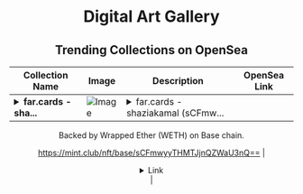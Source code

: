 <div align="center">

# Digital Art Gallery

## Trending Collections on OpenSea

| Collection Name                       | Image                                                                                     | Description                       | OpenSea Link                                                                                          |
|---------------------------------------|-------------------------------------------------------------------------------------------|-----------------------------------|--------------------------------------------------------------------------------------------------------|
| **<details><summary>far.cards - sha...</summary>far.cards - shaziakamal</details>** | ![Image](https://i.seadn.io/s/raw/files/beebea7a9146335ae957f97cdc925307.png?w=500&auto=format?w=200&auto=format) | <details><summary>far.cards - shaziakamal (sCFmw...</summary>far.cards - shaziakamal (sCFmwyyTHMTJjnQZWaU3nQ==) is a Bonding Curved ERC-1155 token created on mint.club.

Backed by Wrapped Ether (WETH) on Base chain.

https://mint.club/nft/base/sCFmwyyTHMTJjnQZWaU3nQ==</details> | <details><summary>Link</summary>[far.cards - shaziakamal](https://opensea.io/collection/far-cards-shaziakamal)</details> |

</div>